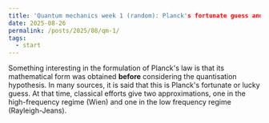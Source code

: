 ```yaml
---
title: 'Quantum mechanics week 1 (random): Planck's fortunate guess and approximations'
date: 2025-08-26
permalink: /posts/2025/08/qm-1/
tags:
  - start
---
```


Something interesting in the formulation of Planck's law is that its mathematical form was obtained **before** considering the quantisation hypothesis. In many sources, it is said that this is Planck's fortunate or lucky guess. At that time, classical efforts give two approximations, one in the high-frequency regime (Wien) and one in the low frequency regime (Rayleigh-Jeans).
